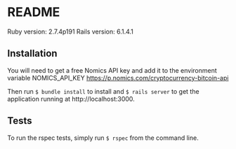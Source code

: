 # README

Ruby version: 2.7.4p191
Rails version: 6.1.4.1

## Installation

You will need to get a free Nomics API key and add it to the environment variable NOMICS_API_KEY
https://p.nomics.com/cryptocurrency-bitcoin-api

Then run `$ bundle install` to install and `$ rails server` to get the application running at http://localhost:3000.

## Tests

To run the rspec tests, simply run `$ rspec` from the command line.